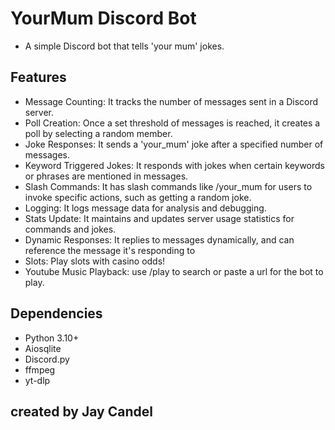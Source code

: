 # YourMum Discord Bot

- A simple Discord bot that tells 'your mum' jokes.

## Features

- Message Counting: It tracks the number of messages sent in a Discord server.
- Poll Creation: Once a set threshold of messages is reached, it creates a poll by selecting a random member.
- Joke Responses: It sends a 'your_mum' joke after a specified number of messages.
- Keyword Triggered Jokes: It responds with jokes when certain keywords or phrases are mentioned in messages.
- Slash Commands: It has slash commands like /your_mum for users to invoke specific actions, such as getting a random joke.
- Logging: It logs message data for analysis and debugging.
- Stats Update: It maintains and updates server usage statistics for commands and jokes.
- Dynamic Responses: It replies to messages dynamically, and can reference the message it's responding to
- Slots: Play slots with casino odds!
- Youtube Music Playback: use /play to search or paste a url for the bot to play.

## Dependencies

- Python 3.10+
- Aiosqlite
- Discord.py
- ffmpeg
- yt-dlp


## created by Jay Candel
